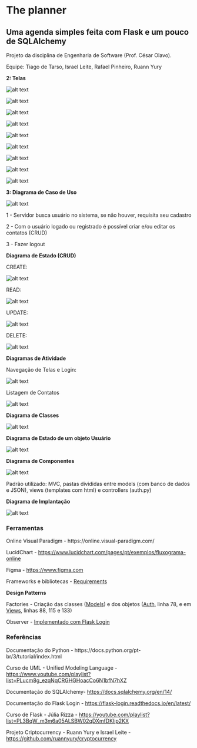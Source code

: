 # The planner
## Uma agenda simples feita com Flask e um pouco de SQLAlchemy

Projeto da disciplina de Engenharia de Software (Prof. César Olavo).

Equipe: Tiago de Tarso, Israel Leite, Rafael Pinheiro, Ruann Yury

<b>2: Telas</b>

![alt text](https://github.com/ruannyury/Agenda/blob/main/Telas/TELA1.png)

![alt text](https://github.com/ruannyury/Agenda/blob/main/Telas/TELA2.png)

![alt text](https://github.com/ruannyury/Agenda/blob/main/Telas/TELA3.png)

![alt text](https://github.com/ruannyury/Agenda/blob/main/Telas/TELA4.png)

![alt text](https://github.com/ruannyury/Agenda/blob/main/Telas/tela5listar.png)

![alt text](https://github.com/ruannyury/Agenda/blob/main/Telas/tela5resultadolistar.png)

![alt text](https://github.com/ruannyury/Agenda/blob/main/Telas/TELA6inserir.png)

![alt text](https://github.com/ruannyury/Agenda/blob/main/Telas/tela7atualizar.png)

![alt text](https://github.com/ruannyury/Agenda/blob/main/Telas/tela7atualizar2.png)


<b>3: Diagrama de Caso de Uso</b> 


![alt text](https://i.ibb.co/xMW0TCM/Diagrama-de-caso-de-uso.png)

1 - Servidor busca usuário no sistema, se não houver, requisita seu cadastro

2 - Com o usuário logado ou registrado é possível criar e/ou editar os contatos (CRUD)

3 - Fazer logout


<b>Diagrama de Estado (CRUD)</b>

CREATE:

![alt text](https://i.ibb.co/N2c7HTX/adicionarcontatos.png)

READ:

![alt text](https://i.ibb.co/myWzxn5/mostracontatos.png)

UPDATE:

![alt text](https://i.ibb.co/tmyz24X/atualizarcontatos.png)

DELETE:

![alt text](https://i.ibb.co/2yVxC8P/deletarcontatos.png)

<b>Diagramas de Atividade</b>
 
Navegação de Telas e Login: 

![alt text](https://i.ibb.co/DKJdwcH/diagramaatividade.png)

Listagem de Contatos

![alt text](https://i.ibb.co/QjtqqXt/atividadelistarcontatos.png)

<b>Diagrama de Classes</b>

![alt text](https://i.ibb.co/25G4grV/classeumlfinal.png)

<b>Diagrama de Estado de um objeto Usuário</b>

![alt text](https://i.ibb.co/S3pjzzD/diagramadeestado.png)

<b>Diagrama de Componentes</b>

![alt text](https://i.ibb.co/9rWkm7s/Diagrama-de-componentes.png)

Padrão utilizado: MVC, pastas divididas entre models (com banco de dados e JSON), views (templates com html) e controllers (auth.py)

<b>Diagrama de Implantação</b>

![alt text](https://i.ibb.co/0m36CNM/Diagrama-de-implanta-o.png)

<h3>Ferramentas</h3>
Online Visual Paradigm - https://online.visual-paradigm.com/

LucidChart - https://www.lucidchart.com/pages/pt/exemplos/fluxograma-online

Figma - https://www.figma.com

Frameworks e bibliotecas - <a href="https://github.com/ruannyury/Agenda/blob/main/requirements.txt">Requirements</a>

<b>Design Patterns</b>

Factories - Criação das classes (<a href="https://github.com/ruannyury/Agenda/blob/main/app/models/models.py">Models</a>) e dos objetos (<a href="https://github.com/ruannyury/Agenda/blob/main/app/auth.py">Auth</a>, linha 78, e em <a href="https://github.com/ruannyury/Agenda/blob/main/app/views.py">Views</a>, linhas 88, 115 e 133)

Observer - <a href="https://flask-login.readthedocs.io/en/latest/#custom-login-using-request-loader">Implementado com Flask Login</a>

<h3>Referências</h3>
Documentação do Python - https://docs.python.org/pt-br/3/tutorial/index.html

Curso de UML - Unified Modeling Language - https://www.youtube.com/playlist?list=PLucm8g_ezqNqCRGHGHoacCo6N1bfN7hXZ

Documentação do SQLAlchemy- https://docs.sqlalchemy.org/en/14/

Documentação do Flask Login - https://flask-login.readthedocs.io/en/latest/

Curso de Flask - Júlia Rizza - https://youtube.com/playlist?list=PL3BqW_m3m6a05ALSBW02qDXmfDKIip2KX

Projeto Criptocurrency - Ruann Yury e Israel Leite - https://github.com/ruannyury/cryptocurrency
